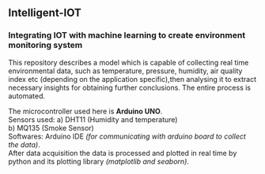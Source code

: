 ## Intelligent-IOT
### Integrating IOT with machine learning to create environment monitoring system
This repository describes a model which is capable of collecting real time environmental data, such as temperature, pressure, humidity, air quality index etc (depending on the application specific),then analysing it to extract necessary insights for obtaining further conclusions. The entire process is automated.

The microcontroller used here is **Arduino UNO**.\
Sensors used: a) DHT11 (Humidity and temperature)\
              b) MQ135 (Smoke Sensor)\
Softwares:  Arduino IDE _(for communicating with arduino board to collect the data)_.\
After data acquisition the data is processed and plotted in real time by python and its plotting library _(matplotlib and seaborn)_.

